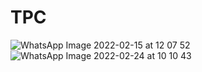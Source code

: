 # TPC
![WhatsApp Image 2022-02-15 at 12 07 52](https://user-images.githubusercontent.com/100241533/155501148-a0fcf8c0-a406-4cbc-989c-fa7f06e704ab.jpeg)
![WhatsApp Image 2022-02-24 at 10 10 43](https://user-images.githubusercontent.com/100241533/155504231-e2b655e6-8af8-423c-9ba2-10dccb884df4.jpeg)
